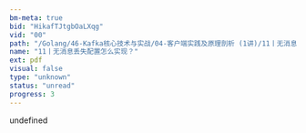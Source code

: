```yaml
---
bm-meta: true
bid: "HikafTJtgbOaLXqg"
vid: "00"
path: "/Golang/46-Kafka核心技术与实战/04-客户端实践及原理剖析 (1讲)/11丨无消息丢失配置怎么实现？.pdf"
name: "11丨无消息丢失配置怎么实现？"
ext: pdf
visual: false
type: "unknown"
status: "unread"
progress: 3
---
```

undefined